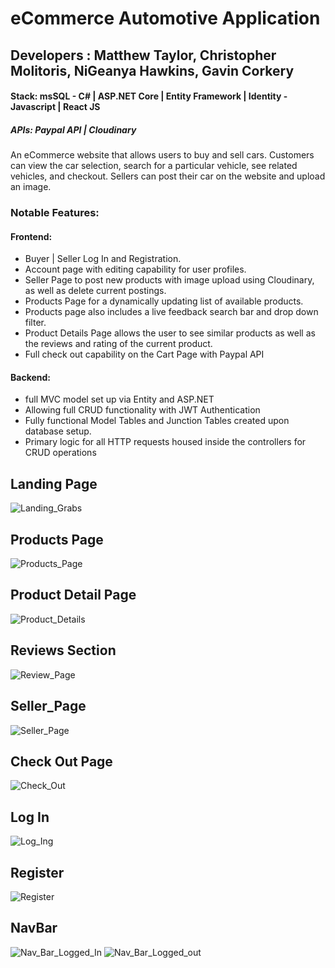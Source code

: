 # eCommerce Automotive Application

## Developers : Matthew Taylor, Christopher Molitoris, NiGeanya Hawkins, Gavin Corkery

#### Stack: msSQL - C# | ASP.NET Core | Entity Framework | Identity - Javascript | React JS
##### APIs: Paypal API | Cloudinary

An eCommerce website that allows users to buy and sell cars. Customers can view the car selection, search for a particular vehicle, see related vehicles, and checkout. Sellers can post their car on the website and upload an image.

### Notable Features:

#### Frontend:
- Buyer | Seller Log In and Registration.
- Account page with editing capability for user profiles.
- Seller Page to post new products with image upload using Cloudinary, as well as delete current postings.
- Products Page for a dynamically updating list of available products.
- Products page also includes a live feedback search bar and drop down filter.
- Product Details Page allows the user to see similar products as well as the reviews and rating of the current product.
- Full check out capability on the Cart Page with Paypal API

#### Backend:
- full MVC model set up via Entity and ASP.NET
- Allowing full CRUD functionality with JWT Authentication
- Fully functional Model Tables and Junction Tables created upon database setup.
- Primary logic for all HTTP requests housed inside the controllers for CRUD operations

## Landing Page
![Landing_Grabs](https://user-images.githubusercontent.com/89653410/142669166-f5536107-01ef-4176-86d1-c3ba72e434db.png)

## Products Page
![Products_Page](https://user-images.githubusercontent.com/89653410/142669197-e9a31bcb-9902-434c-9db2-9f97655e58fc.png)

## Product Detail Page
![Product_Details](https://user-images.githubusercontent.com/89653410/142669228-6354bc6f-e7ad-4904-a46c-02ebb1dbddb5.png)

## Reviews Section
![Review_Page](https://user-images.githubusercontent.com/89653410/142669242-0071d18b-a5f7-4cfd-86ff-9900298b8c78.png)

## Seller_Page
![Seller_Page](https://user-images.githubusercontent.com/89653410/142669299-abde9f0d-f5fd-49af-a931-0add820c3dac.png)

## Check Out Page
![Check_Out](https://user-images.githubusercontent.com/89653410/142669345-fee687f6-95ac-48cd-b8f8-d2a3f3ca4604.png)

## Log In
![Log_Ing](https://user-images.githubusercontent.com/89653410/142669388-bfee3c57-cae7-4ad7-86df-50bf74af2036.png)

## Register
![Register](https://user-images.githubusercontent.com/89653410/142669411-a2af3620-71dc-4c7e-85f6-f54bbce1c264.png)

## NavBar
![Nav_Bar_Logged_In](https://user-images.githubusercontent.com/89653410/142669462-b76a2d07-7ae3-4637-a025-4a3cad5b6d78.png)
![Nav_Bar_Logged_out](https://user-images.githubusercontent.com/89653410/142669468-af456607-70ed-4d6a-8ff6-5eff34a2c346.png)



